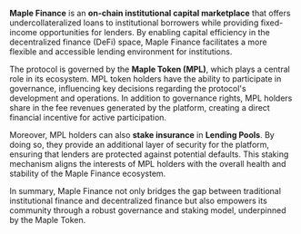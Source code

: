 **Maple Finance** is an **on-chain institutional capital marketplace** that offers undercollateralized loans to institutional borrowers while providing fixed-income opportunities for lenders. By enabling capital efficiency in the decentralized finance (DeFi) space, Maple Finance facilitates a more flexible and accessible lending environment for institutions.

The protocol is governed by the **Maple Token (MPL)**, which plays a central role in its ecosystem. MPL token holders have the ability to participate in governance, influencing key decisions regarding the protocol's development and operations. In addition to governance rights, MPL holders share in the fee revenues generated by the platform, creating a direct financial incentive for active participation.

Moreover, MPL holders can also **stake insurance** in **Lending Pools**. By doing so, they provide an additional layer of security for the platform, ensuring that lenders are protected against potential defaults. This staking mechanism aligns the interests of MPL holders with the overall health and stability of the Maple Finance ecosystem.

In summary, Maple Finance not only bridges the gap between traditional institutional finance and decentralized finance but also empowers its community through a robust governance and staking model, underpinned by the Maple Token.
